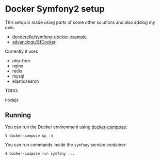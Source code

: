 # Docker Symfony2 setup

This setup is made using parts of some other solutions and also adding my own.

* [denderello/symfony-docker-example](https://github.com/denderello/symfony-docker-example)
* [advancingu/SfDocker](https://github.com/advancingu/SfDocker)


Currently it uses

* php-fpm 
* nginx
* redis
* mysql
* elasticsearch

TODO:

nodejs


## Running

You can run the Docker environment using [docker-compose](https://docs.docker.com/compose/):

    $ docker-compose up -d

You can run commands inside the `symfony` service container:

    $ docker-compose run symfony ...